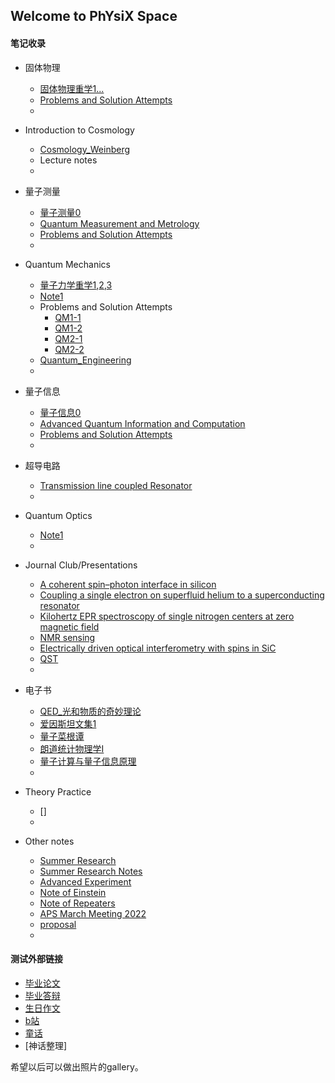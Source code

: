 ## Welcome to PhYsiX Space

#### 笔记收录

* 固体物理
  * [固体物理重学1...](https://physix2020.github.io/blogplace/files/固体物理重学1.pdf)
  * [Problems and Solution Attempts](https://physix2020.github.io/blogplace/files/SolidState.pdf)
  * 



* Introduction to Cosmology
  * [Cosmology_Weinberg](https://physix2020.github.io/blogplace/files/Steven_Weinberg_Cosmology.pdf)
  * Lecture notes
  * 



* 量子测量
  * [量子测量0](https://physix2020.github.io/blogplace/pages/量子测量_笔记_禁止.html)
  * [Quantum Measurement and Metrology](https://physix2020.github.io/blogplace/files/Quantum_Measurement_and_Metrology.pdf)
  * [Problems and Solution Attempts](https://physix2020.github.io/blogplace/files/量子测量.pdf)
  * 
  

* Quantum Mechanics
  * [量子力学重学1](https://physix2020.github.io/blogplace/files/量子力学重学1.pdf),[2](https://physix2020.github.io/blogplace/files/量子力学重学2.pdf),[3](https://physix2020.github.io/blogplace/files/量子力学重学3.pdf)
  * [Note1](https://physix2020.github.io/blogplace/files/Note1.pdf)
  * Problems and Solution Attempts
    * [QM1-1](https://physix2020.github.io/blogplace/files/QM1-1.pdf)
    * [QM1-2](https://physix2020.github.io/blogplace/files/QM1-2.pdf)
    * [QM2-1](https://physix2020.github.io/blogplace/files/QM2-1.pdf)
    * [QM2-2](https://physix2020.github.io/blogplace/files/QM2-2.pdf)
  * [Quantum_Engineering](https://physix2020.github.io/blogplace/files/Quantum_Engineering.pdf)
  * 

  
* 量子信息
  * [量子信息0](https://physix2020.github.io/blogplace/files/quantum.pdf)
  * [Advanced Quantum Information and Computation](https://physix2020.github.io/blogplace/files/Advanced_Quantum_Information_and_Computation.pdf) 
  * [Problems and Solution Attempts](https://physix2020.github.io/blogplace/files/QI_solution.pdf)
  * 
  

* 超导电路
  * [Transmission line coupled Resonator](https://physix2020.github.io/blogplace/files/Derivation_of_TL_coupled_Resonator.pdf)
  * 


* Quantum Optics
  * [Note1](https://physix2020.github.io/blogplace/files/Quantum_Optics.pdf)
  * 

* Journal Club/Presentations
  * [A coherent spin–photon interface in silicon](https://physix2020.github.io/blogplace/files/A_coherent_spin–photon_interface_in_silicon.pdf)
  * [Coupling a single electron on superfluid helium to a superconducting resonator](https://physix2020.github.io/blogplace/files/Coupling_a_single_electron_on_superfluid_helium_to_a_superconducting_resonator.pdf)
  * [Kilohertz EPR spectroscopy of single nitrogen centers at zero magnetic field](https://physix2020.github.io/blogplace/files/Kilohertz_electron_paramagnetic_resonance_spectroscopy_of_single_nitrogen_centers_at_zero_magnetic_field.pdf)
  * [NMR sensing](https://physix2020.github.io/blogplace/files/NMR_sensing.pdf)
  * [Electrically driven optical interferometry with spins in SiC](https://physix2020.github.io/blogplace/files/Electrically_driven_optical_interferometry_with_spins_in_silicon_carbide.pdf)
  * [QST](https://physix2020.github.io/blogplace/files/QST.pdf)
  * 


* 电子书
  * [QED_光和物质的奇妙理论](https://physix2020.github.io/blogplace/files/QED_光和物质的奇妙理论.pdf)
  * [爱因斯坦文集1](https://physix2020.github.io/blogplace/files/爱因斯坦文集第一卷.pdf)
  * [量子菜根谭](https://physix2020.github.io/blogplace/files/量子菜根谭_量子理论专题分析.pdf)
  * [朗道统计物理学I](https://physix2020.github.io/blogplace/files/朗道统计物理学I.pdf)
  * [量子计算与量子信息原理](https://physix2020.github.io/blogplace/files/量子计算与量子信息原理.pdf)
  * 

* Theory Practice
  * []
  * 
  
* Other notes
  * [Summer Research](https://physix2020.github.io/blogplace/files/Summer_Research_Summary.pdf)
  * [Summer Research Notes](https://physix2020.github.io/blogplace/files/Summer_Research_Notes.pdf) 
  * [Advanced Experiment](https://physix2020.github.io/blogplace/files/四级实验.pdf)
  * [Note of Einstein](https://physix2020.github.io/blogplace/files/Note_of_A.EINSTEIN.pdf)
  * [Note of Repeaters](https://physix2020.github.io/blogplace/files/Note_of_Repeaters.pdf)
  * [APS March Meeting 2022](https://physix2020.github.io/blogplace/pages/APS_March_Meeting_2022.html)
  * [proposal](https://physix2020.github.io/blogplace/files/proposal.pdf)
  * 


#### 测试外部链接
* [毕业论文](https://physix2020.github.io/blogplace/files/微波阻抗显微镜的搭建及改进.pdf)
* [毕业答辩](https://physix2020.github.io/blogplace/files/毕业答辩.pdf)
* [生日作文](https://zine.la/@%E8%8B%B9%E6%9E%9C%E6%A0%91%E4%B8%8A%E7%9A%84%E7%81%AF/articles/)
* [b站](https://space.bilibili.com/22728820/)
* [童话](https://physix2020.github.io/archives/)
* [神话整理]

希望以后可以做出照片的gallery。